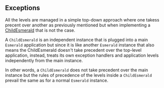 ## Exceptions

All the levels are managed in a simple top-down approach where one takess precent over another as previously mentioned
but when implementing a [ChildEsmerald](./routing/router.md#child-esmerald-application) that is not the case.

A `ChildEsmerald` is an independent instance that is plugged into a main `Esmerald` application but since
it is like another `Esmerald` instance that also means the ChildEsmerald doesn't take precedent over the top-level
application, instead, treats its own exception handlers and application levels independently from the main instance.

In other words, a `ChildEsmerald` does not take precedent over the main instance but the rules of precedence of the
levels inside a `ChildEsmerald` prevail the same as for a normal `Esmerald` instance.
